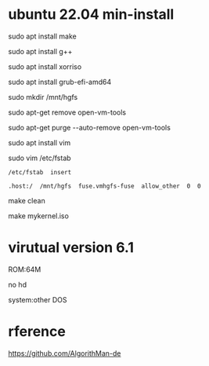 # ubuntu 22.04 min-install


sudo apt install make 

sudo apt install g++

sudo apt install xorriso

sudo apt install grub-efi-amd64

sudo mkdir /mnt/hgfs

sudo apt-get remove open-vm-tools

sudo apt-get purge --auto-remove open-vm-tools

sudo apt install vim 

sudo vim /etc/fstab   

    /etc/fstab  insert 
 
    .host:/  /mnt/hgfs  fuse.vmhgfs-fuse  allow_other  0  0

make clean

make mykernel.iso


# virutual version 6.1

ROM:64M  

no hd 
 
system:other DOS


# rference
https://github.com/AlgorithMan-de